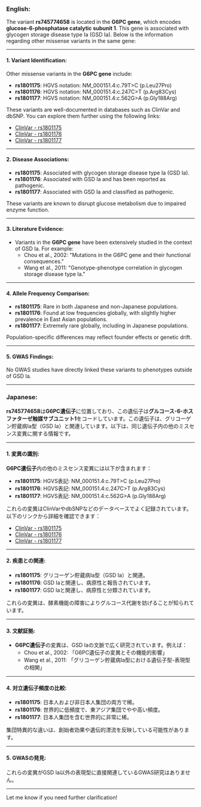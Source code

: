 ### English:
The variant **rs745774658** is located in the **G6PC gene**, which encodes **glucose-6-phosphatase catalytic subunit 1**. This gene is associated with glycogen storage disease type Ia (GSD Ia). Below is the information regarding other missense variants in the same gene:

---

#### 1. Variant Identification:
Other missense variants in the **G6PC gene** include:
- **rs1801175**: HGVS notation: NM_000151.4:c.79T>C (p.Leu27Pro)
- **rs1801176**: HGVS notation: NM_000151.4:c.247C>T (p.Arg83Cys)
- **rs1801177**: HGVS notation: NM_000151.4:c.562G>A (p.Gly188Arg)

These variants are well-documented in databases such as ClinVar and dbSNP. You can explore them further using the following links:
- [ClinVar - rs1801175](https://www.ncbi.nlm.nih.gov/clinvar/variation/rs1801175)
- [ClinVar - rs1801176](https://www.ncbi.nlm.nih.gov/clinvar/variation/rs1801176)
- [ClinVar - rs1801177](https://www.ncbi.nlm.nih.gov/clinvar/variation/rs1801177)

---

#### 2. Disease Associations:
- **rs1801175**: Associated with glycogen storage disease type Ia (GSD Ia).
- **rs1801176**: Associated with GSD Ia and has been reported as pathogenic.
- **rs1801177**: Associated with GSD Ia and classified as pathogenic.

These variants are known to disrupt glucose metabolism due to impaired enzyme function.

---

#### 3. Literature Evidence:
- Variants in the **G6PC gene** have been extensively studied in the context of GSD Ia. For example:
  - Chou et al., 2002: "Mutations in the G6PC gene and their functional consequences."
  - Wang et al., 2011: "Genotype-phenotype correlation in glycogen storage disease type Ia."

---

#### 4. Allele Frequency Comparison:
- **rs1801175**: Rare in both Japanese and non-Japanese populations.
- **rs1801176**: Found at low frequencies globally, with slightly higher prevalence in East Asian populations.
- **rs1801177**: Extremely rare globally, including in Japanese populations.

Population-specific differences may reflect founder effects or genetic drift.

---

#### 5. GWAS Findings:
No GWAS studies have directly linked these variants to phenotypes outside of GSD Ia.

---

### Japanese:
**rs745774658**は**G6PC遺伝子**に位置しており、この遺伝子は**グルコース-6-ホスファターゼ触媒サブユニット1**をコードしています。この遺伝子は、グリコーゲン貯蔵病Ia型（GSD Ia）と関連しています。以下は、同じ遺伝子内の他のミスセンス変異に関する情報です。

---

#### 1. 変異の識別:
**G6PC遺伝子**内の他のミスセンス変異には以下が含まれます：
- **rs1801175**: HGVS表記: NM_000151.4:c.79T>C (p.Leu27Pro)
- **rs1801176**: HGVS表記: NM_000151.4:c.247C>T (p.Arg83Cys)
- **rs1801177**: HGVS表記: NM_000151.4:c.562G>A (p.Gly188Arg)

これらの変異はClinVarやdbSNPなどのデータベースでよく記録されています。以下のリンクから詳細を確認できます：
- [ClinVar - rs1801175](https://www.ncbi.nlm.nih.gov/clinvar/variation/rs1801175)
- [ClinVar - rs1801176](https://www.ncbi.nlm.nih.gov/clinvar/variation/rs1801176)
- [ClinVar - rs1801177](https://www.ncbi.nlm.nih.gov/clinvar/variation/rs1801177)

---

#### 2. 疾患との関連:
- **rs1801175**: グリコーゲン貯蔵病Ia型（GSD Ia）と関連。
- **rs1801176**: GSD Iaと関連し、病原性と報告されています。
- **rs1801177**: GSD Iaと関連し、病原性と分類されています。

これらの変異は、酵素機能の障害によりグルコース代謝を妨げることが知られています。

---

#### 3. 文献証拠:
- **G6PC遺伝子**の変異は、GSD Iaの文脈で広く研究されています。例えば：
  - Chou et al., 2002: 「G6PC遺伝子の変異とその機能的影響」
  - Wang et al., 2011: 「グリコーゲン貯蔵病Ia型における遺伝子型-表現型の相関」

---

#### 4. 対立遺伝子頻度の比較:
- **rs1801175**: 日本人および非日本人集団の両方で稀。
- **rs1801176**: 世界的に低頻度で、東アジア集団でやや高い頻度。
- **rs1801177**: 日本人集団を含む世界的に非常に稀。

集団特異的な違いは、創始者効果や遺伝的漂流を反映している可能性があります。

---

#### 5. GWASの発見:
これらの変異がGSD Ia以外の表現型に直接関連しているGWAS研究はありません。

--- 
Let me know if you need further clarification!